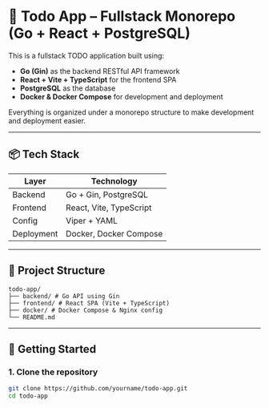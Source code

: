 # 📝 Todo App – Fullstack Monorepo (Go + React + PostgreSQL)

This is a fullstack TODO application built using:

- **Go (Gin)** as the backend RESTful API framework
- **React + Vite + TypeScript** for the frontend SPA
- **PostgreSQL** as the database
- **Docker & Docker Compose** for development and deployment

Everything is organized under a monorepo structure to make development and deployment easier.

---

## 📦 Tech Stack

| Layer      | Technology                 |
|------------|----------------------------|
| Backend    | Go + Gin, PostgreSQL       |
| Frontend   | React, Vite, TypeScript    |
| Config     | Viper + YAML               |
| Deployment | Docker, Docker Compose     |

---

## 📁 Project Structure
```
todo-app/
├── backend/ # Go API using Gin
├── frontend/ # React SPA (Vite + TypeScript)
├── docker/ # Docker Compose & Nginx config
└── README.md
```
---

## 🚀 Getting Started

### 1. Clone the repository

```bash
git clone https://github.com/yourname/todo-app.git
cd todo-app


